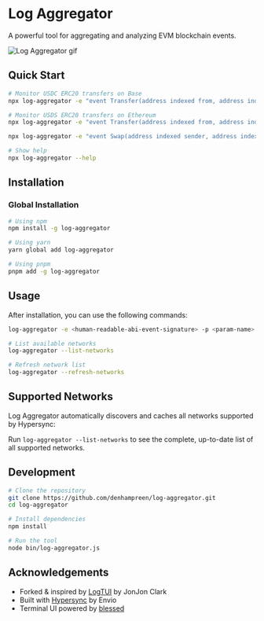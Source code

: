 # Log Aggregator

A powerful tool for aggregating and analyzing EVM blockchain events.

![Log Aggregator gif](./log-aggregator.gif)

## Quick Start

```bash
# Monitor USDC ERC20 transfers on Base
npx log-aggregator -e "event Transfer(address indexed from, address indexed to, uint256 value)" -n base -p "value" -c "0x833589fCD6eDb6E08f4c7C32D4f71b54bdA02913" -d 6

# Monitor USDS ERC20 transfers on Ethereum
npx log-aggregator -e "event Transfer(address indexed from, address indexed to, uint256 value)" -n eth -p "value" -c "0xdC035D45d973E3EC169d2276DDab16f1e407384F" -d 18

npx log-aggregator -e "event Swap(address indexed sender, address indexed recipient, int256 deltaQty0, int256 deltaQty1, uint160 sqrtP, uint128 liquidity, int24 currentTick)" -p "deltaQty0" -n bsc -c "0xF987939b9ea7a43d9e6A39F6542749BB8AFb09BB" -d 18

# Show help
npx log-aggregator --help
```

## Installation

### Global Installation

```bash
# Using npm
npm install -g log-aggregator

# Using yarn
yarn global add log-aggregator

# Using pnpm
pnpm add -g log-aggregator
```

## Usage

After installation, you can use the following commands:

```bash
log-aggregator -e <human-readable-abi-event-signature> -p <param-name> -n <network> -d <decimals>

# List available networks
log-aggregator --list-networks

# Refresh network list
log-aggregator --refresh-networks
```

## Supported Networks

Log Aggregator automatically discovers and caches all networks supported by Hypersync:

Run `log-aggregator --list-networks` to see the complete, up-to-date list of all supported networks.

## Development

```bash
# Clone the repository
git clone https://github.com/denhampreen/log-aggregator.git
cd log-aggregator

# Install dependencies
npm install

# Run the tool
node bin/log-aggregator.js
```

## Acknowledgements

- Forked & inspired by [LogTUI](https://github.com/moose-code/logtui) by JonJon Clark
- Built with [Hypersync](https://docs.envio.dev/docs/HyperIndex/overview) by Envio
- Terminal UI powered by [blessed](https://github.com/chjj/blessed)
